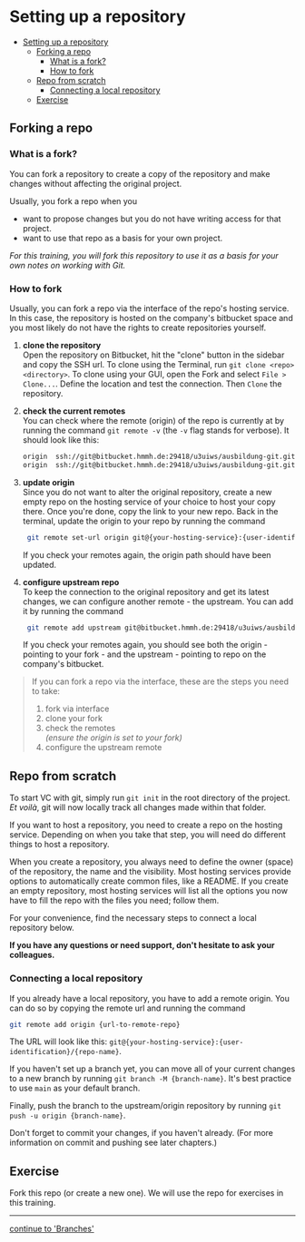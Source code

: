 # Setting up a repository

- [Setting up a repository](#setting-up-a-repository)
  - [Forking a repo](#forking-a-repo)
    - [What is a fork?](#what-is-a-fork)
    - [How to fork](#how-to-fork)
  - [Repo from scratch](#repo-from-scratch)
    - [Connecting a local repository](#connecting-a-local-repository)
  - [Exercise](#exercise)

## Forking a repo

### What is a fork?

You can fork a repository to create a copy of the repository and make changes
without affecting the original project.

Usually, you fork a repo when you

- want to propose changes but you do not have writing access for that project.
- want to use that repo as a basis for your own project.

*For this training, you will fork this repository to use it as a basis
for your own notes on working with Git.*

### How to fork

Usually, you can fork a repo via the interface of the repo's hosting service.
In this case, the repository is hosted on the company's bitbucket space and
you most likely do not have the rights to create repositories yourself.

1. **clone the repository**  
   Open the repository on Bitbucket, hit the "clone" button in the sidebar and copy the SSH url.
   To clone using the Terminal, run `git clone <repo> <directory>`.
   To clone using your GUI, open the Fork and select `File > Clone...`.
   Define the location and test the connection. Then `Clone` the repository.

2. **check the current remotes**  
   You can check where the remote (origin) of the repo is currently at by running
   the command `git remote -v` (the `-v` flag stands for verbose). It should look like this:  

   ```bash
   origin  ssh://git@bitbucket.hmmh.de:29418/u3uiws/ausbildung-git.git (fetch)
   origin  ssh://git@bitbucket.hmmh.de:29418/u3uiws/ausbildung-git.git (push)
   ```

3. **update origin**  
   Since you do not want to alter the original repository,
   create a new empty repo on the hosting service of your choice to host your copy there.
   Once you're done, copy the link to your new repo.
   Back in the terminal, update the origin to your repo by running the command

   ```bash
    git remote set-url origin git@{your-hosting-service}:{user-identification}/{repo-name}
   ```

   If you check your remotes again, the origin path should have been updated.

4. **configure upstream repo**  
   To keep the connection to the original repository and get its latest changes,
   we can configure another remote - the upstream.
   You can add it by running the command

   ```bash
    git remote add upstream git@bitbucket.hmmh.de:29418/u3uiws/ausbildung-git.git
   ```

   If you check your remotes again, you should see both the origin - pointing to your fork -
   and the upstream - pointing to repo on the company's bitbucket.

>If you can fork a repo via the interface, these are the steps you need to take:
>
>1. fork via interface
>2. clone your fork
>3. check the remotes  
    *(ensure the origin is set to your fork)*
>4. configure the upstream remote

## Repo from scratch

To start VC with git, simply run `git init` in the root directory of the project.
*Et voilà*, git will now locally track all changes made within that folder.

If you want to host a repository, you need to create a repo on the hosting service.
Depending on when you take that step, you will need do different things to host a repository.

When you create a repository, you always need to define the owner (space) of the repository, the name and the visibility.
Most hosting services provide options to automatically create common files, like a README.
If you create an empty repository, most hosting services will list all the options you now have to fill the repo with the files you need; follow them.

For your convenience, find the necessary steps to connect a local repository below.

**If you have any questions or need support, don't hesitate to ask your colleagues.**

### Connecting a local repository

If you already have a local repository, you have to add a remote origin.
You can do so by copying the remote url and running the command

```bash
git remote add origin {url-to-remote-repo}
```

The URL will look like this: `git@{your-hosting-service}:{user-identification}/{repo-name}`.

If you haven't set up a branch yet, you can move all of your current changes to a new branch
by running `git branch -M {branch-name}`. It's best practice to use `main` as your default branch.

Finally, push the branch to the upstream/origin repository by running `git push -u origin {branch-name}`.

Don't forget to commit your changes, if you haven't already.
(For more information on commit and pushing see later chapters.)

## Exercise

Fork this repo (or create a new one).
We will use the repo for exercises in this training.

---

[continue to 'Branches'](branches.md)
